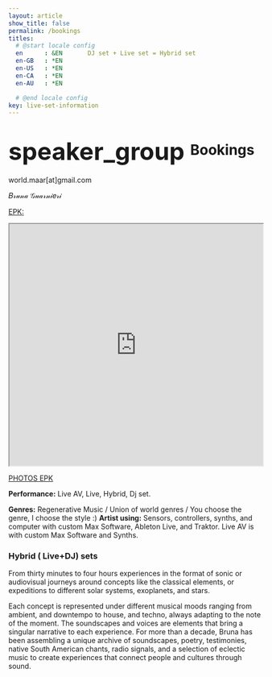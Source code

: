 ```yaml
---
layout: article
show_title: false
permalink: /bookings
titles:
  # @start locale config
  en      : &EN       DJ set + Live set = Hybrid set 
  en-GB   : *EN
  en-US   : *EN
  en-CA   : *EN
  en-AU   : *EN

  # @end locale config
key: live-set-information
---
```


# <span class="material-symbols-outlined" style="font-size: 48px; vertical-align: middle;"> speaker_group </span> Bookings

world.maar[at]gmail.com

𝐵𝓇𝓊𝓃𝒶 𝒢𝓊𝒶𝓇𝓃𝒾𝑒𝓇𝒾

<a href="https://drive.google.com/file/d/1F-Su5qTbid9XSR9oO4dKrrmizOTe8UEA/preview" rel="EPK" target="_blank">EPK:</a>

<iframe src="https://drive.google.com/file/d/1F-Su5qTbid9XSR9oO4dKrrmizOTe8UEA/preview" width="100%" height="480" allow="autoplay"></iframe>

<a href="https://drive.google.com/drive/folders/1kq9b4TAnvlZtHXH6MLB3IdEEe50tJTx2?usp=sharing" rel="EPK" target="_blank">PHOTOS EPK</a>

  **Performance:** Live AV, Live, Hybrid, Dj set. 
  
  **Genres:** Regenerative Music / Union of world genres / You choose the genre, I choose the style :) 
  **Artist using:** Sensors, controllers, synths, and computer with custom Max Software, Ableton Live, and Traktor.
  Live AV is with custom Max Software and Synths. 

<h3>  Hybrid ( Live+DJ) sets </h3>


From thirty minutes to four hours experiences in the format of sonic or audiovisual journeys around concepts like the classical elements, or expeditions to different solar systems, exoplanets, and stars.

Each concept is represented under different musical moods ranging from ambient, and downtempo to house, and techno, always adapting to the note of the moment. The soundscapes and voices are elements that bring a singular narrative to each experience. For more than a decade, Bruna has been assembling a unique archive of soundscapes, poetry, testimonies, native South American chants, radio signals, and a selection of eclectic music to create experiences that connect people and cultures through sound.